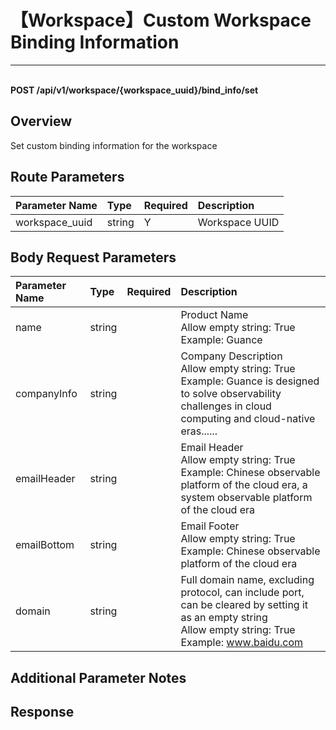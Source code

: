 # 【Workspace】Custom Workspace Binding Information

---

<br />**POST /api/v1/workspace/\{workspace_uuid\}/bind_info/set**

## Overview
Set custom binding information for the workspace



## Route Parameters

| Parameter Name        | Type     | Required | Description              |
|:------------------|:-------|:-----|:----------------|
| workspace_uuid | string | Y | Workspace UUID<br> |


## Body Request Parameters

| Parameter Name        | Type     | Required | Description              |
|:------------------|:-------|:-----|:----------------|
| name | string |  | Product Name<br>Allow empty string: True <br>Example: Guance <br> |
| companyInfo | string |  | Company Description<br>Allow empty string: True <br>Example: Guance is designed to solve observability challenges in cloud computing and cloud-native eras...... <br> |
| emailHeader | string |  | Email Header<br>Allow empty string: True <br>Example: Chinese observable platform of the cloud era, a system observable platform of the cloud era <br> |
| emailBottom | string |  | Email Footer<br>Allow empty string: True <br>Example: Chinese observable platform of the cloud era <br> |
| domain | string |  | Full domain name, excluding protocol, can include port, can be cleared by setting it as an empty string<br>Allow empty string: True <br>Example: www.baidu.com <br> |

## Additional Parameter Notes



## Response
```shell
 
```